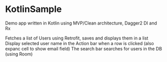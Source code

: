 # KotlinSample

Demo app written in Kotlin using MVP/Clean architecture, Dagger2 DI and Rx

Fetches a list of Users using Retrofit, saves and displays them in a list
Display selected user name in the Action bar when a row is clicked (also expanc cell to show email field)
The search bar searches for users in the DB (using Room)

